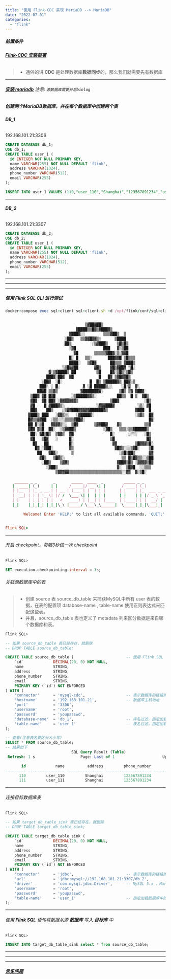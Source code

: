 ```yaml
---
title: "使用 Flink-CDC 实现 MariaDB --> MariaDB"
date: "2022-07-01"
categories: 
  - "flink"
---
```


##### 前置条件

###### **[Flink-CDC 安装部署](http://www.dev-share.top/2022/06/29/flink-cdc-%e5%ae%89%e8%a3%85%e9%83%a8%e7%bd%b2/ "Flink-CDC 安装部署")**

> - 通俗的讲 **CDC** 是处理数据库**数据同步**的，那么我们就需要先有数据库

* * *

###### **[安装 mariadb](http://www.dev-share.top/2019/08/05/docker-%e5%ae%89%e8%a3%85-mariadb/ "安装 mariadb")** 注意: `源数据库需要开启binlog`

##### 创建两个MariaDB数据库，并在每个数据库中创建两个表

###### **DB\_1**

192.168.101.21:3306

```sql
CREATE DATABASE db_1;
USE db_1;
CREATE TABLE user_1 (
  id INTEGER NOT NULL PRIMARY KEY,
  name VARCHAR(255) NOT NULL DEFAULT 'flink',
  address VARCHAR(1024),
  phone_number VARCHAR(512),
  email VARCHAR(255)
);

INSERT INTO user_1 VALUES (110,"user_110","Shanghai","123567891234","user_110@foo.com"),(120,"user_120","Shanghai","abcdefg","user_120@foo.com");

```

* * *

###### **DB\_2**

192.168.101.21:3307

```sql
CREATE DATABASE db_2;
USE db_2;
CREATE TABLE user_1 (
  id INTEGER NOT NULL PRIMARY KEY,
  name VARCHAR(255) NOT NULL DEFAULT 'flink',
  address VARCHAR(1024),
  phone_number VARCHAR(512),
  email VARCHAR(255)
);
```

* * *

* * *

* * *

##### 使用 Flink SQL CLI 进行测试

```ruby
docker-compose exec sql-client sql-client.sh -d /opt/flink/conf/sql-client-conf.yaml


                                   ▒▓██▓██▒
                               ▓████▒▒█▓▒▓███▓▒
                            ▓███▓░░        ▒▒▒▓██▒  ▒
                          ░██▒   ▒▒▓▓█▓▓▒░      ▒████
                          ██▒         ░▒▓███▒    ▒█▒█▒
                            ░▓█            ███   ▓░▒██
                              ▓█       ▒▒▒▒▒▓██▓░▒░▓▓█
                            █░ █   ▒▒░       ███▓▓█ ▒█▒▒▒
                            ████░   ▒▓█▓      ██▒▒▒ ▓███▒
                         ░▒█▓▓██       ▓█▒    ▓█▒▓██▓ ░█░
                   ▓░▒▓████▒ ██         ▒█    █▓░▒█▒░▒█▒
                  ███▓░██▓  ▓█           █   █▓ ▒▓█▓▓█▒
                ░██▓  ░█░            █  █▒ ▒█████▓▒ ██▓░▒
               ███░ ░ █░          ▓ ░█ █████▒░░    ░█░▓  ▓░
              ██▓█ ▒▒▓▒          ▓███████▓░       ▒█▒ ▒▓ ▓██▓
           ▒██▓ ▓█ █▓█       ░▒█████▓▓▒░         ██▒▒  █ ▒  ▓█▒
           ▓█▓  ▓█ ██▓ ░▓▓▓▓▓▓▓▒              ▒██▓           ░█▒
           ▓█    █ ▓███▓▒░              ░▓▓▓███▓          ░▒░ ▓█
           ██▓    ██▒    ░▒▓▓███▓▓▓▓▓██████▓▒            ▓███  █
          ▓███▒ ███   ░▓▓▒░░   ░▓████▓░                  ░▒▓▒  █▓
          █▓▒▒▓▓██  ░▒▒░░░▒▒▒▒▓██▓░                            █▓
          ██ ▓░▒█   ▓▓▓▓▒░░  ▒█▓       ▒▓▓██▓    ▓▒          ▒▒▓
          ▓█▓ ▓▒█  █▓░  ░▒▓▓██▒            ░▓█▒   ▒▒▒░▒▒▓█████▒
           ██░ ▓█▒█▒  ▒▓▓▒  ▓█                █░      ░░░░   ░█▒
           ▓█   ▒█▓   ░     █░                ▒█              █▓
            █▓   ██         █░                 ▓▓        ▒█▓▓▓▒█░
             █▓ ░▓██░       ▓▒                  ▓█▓▒░░░▒▓█░    ▒█
              ██   ▓█▓░      ▒                    ░▒█▒██▒      ▓▓
               ▓█▒   ▒█▓▒░                         ▒▒ █▒█▓▒▒░░▒██
                ░██▒    ▒▓▓▒                     ▓██▓▒█▒ ░▓▓▓▓▒█▓
                  ░▓██▒                          ▓░  ▒█▓█  ░░▒▒▒
                      ▒▓▓▓▓▓▒▒▒▒▒▒▒▒▒▒▒▒▒▒▒▒▒▒▒▒▒▒▒░░▓▓  ▓░▒█░

    ______ _ _       _       _____  ____  _         _____ _ _            _  BETA
   |  ____| (_)     | |     / ____|/ __ \| |       / ____| (_)          | |
   | |__  | |_ _ __ | | __ | (___ | |  | | |      | |    | |_  ___ _ __ | |_
   |  __| | | | '_ \| |/ /  \___ \| |  | | |      | |    | | |/ _ \ '_ \| __|
   | |    | | | | | |   <   ____) | |__| | |____  | |____| | |  __/ | | | |_
   |_|    |_|_|_| |_|_|\_\ |_____/ \___\_\______|  \_____|_|_|\___|_| |_|\__|

        Welcome! Enter 'HELP;' to list all available commands. 'QUIT;' to exit.


Flink SQL>

```

* * *

###### 开启 checkpoint，每隔3秒做一次 checkpoint

```sql
Flink SQL>

SET execution.checkpointing.interval = 3s;
```

###### 关联源数据库中的表

> - 创建 source 表 source\_db\_table 来捕获MySQL中所有 user 表的数据，在表的配置项 database-name , table-name 使用正则表达式来匹配这些表。
> - 并且，source\_db\_table 表也定义了 metadata 列来区分数据是来自哪个数据库和表。

```sql
Flink SQL>

-- 如果 source_db_table 表已经存在，就删除
-- DROP TABLE source_db_table;

CREATE TABLE source_db_table (                       -- 使用 Flink SQL 创建一个虚拟的表，用来收集源数据库中的信息
    `id`             DECIMAL(20, 0) NOT NULL,
    name             STRING,
    address          STRING,
    phone_number     STRING,
    email            STRING,
    PRIMARY KEY (`id`) NOT ENFORCED
) WITH (
    'connector'      = 'mysql-cdc',                  -- 表示数据库的链接类型
    'hostname'       = '192.168.101.21',             -- 数据库主机地址
    'port'           = '3306',
    'username'       = 'root',
    'password'       = 'youpasswd',
    'database-name'  = 'db_1',                       -- 库名过滤，指定加载数据库中的哪些库
    'table-name'     = 'user_1'                      -- 表名过滤，指定加载数据库中的哪些表
);
```

```sql
-- 查看(注意表名要区分大小写)
SELECT * FROM source_db_table;
-- 结果如下
                             SQL Query Result (Table)
 Refresh: 1 s                    Page: Last of 1                     Updated: 01:58:40.734

       id             name          address         phone_number                     email
--------- ---------------- ---------------- -------------------- -------------------------
      110         user_110         Shanghai         123567891234          user_110@foo.com
      111         user_111         Shanghai         123567891234          user_111@foo.com

```

* * *

###### 连接目标数据库表

```sql
Flink SQL>

-- 如果 target_db_table_sink 表已经存在，就删除
-- DROP TABLE target_db_table_sink;

CREATE TABLE target_db_table_sink (
    `id`             DECIMAL(20, 0) NOT NULL,
    name             STRING,
    address          STRING,
    phone_number     STRING,
    email            STRING,
    PRIMARY KEY (`id`) NOT ENFORCED
) WITH (
    'connector'      = 'jdbc',                       -- 表示数据库的链接类型
    'url'            = 'jdbc:mysql://192.168.101.21:3307/db_2',
    'driver'         = 'com.mysql.jdbc.Driver',      -- MySQL 5.x 、MariaDB 通用
    'username'       = 'root',
    'password'       = 'youpasswd',
    'table-name'     = 'user_1'                      -- 指定加载数据库中的哪些表
);
```

* * *

###### 使用 **Flink SQL** 语句将数据从源 **数据库** 写入 **目标库** 中

```sql
Flink SQL>

INSERT INTO target_db_table_sink select * from source_db_table;
```

* * *

* * *

* * *

###### **[常见问题](http://www.dev-share.top/2022/07/05/flink-cdc-%e5%b8%b8%e8%a7%81%e9%97%ae%e9%a2%98/ "常见问题")**
